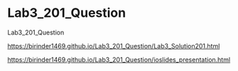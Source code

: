 # Lab3_201_Question
Lab3_201_Question


https://birinder1469.github.io/Lab3_201_Question/Lab3_Solution201.html

https://birinder1469.github.io/Lab3_201_Question/ioslides_presentation.html
